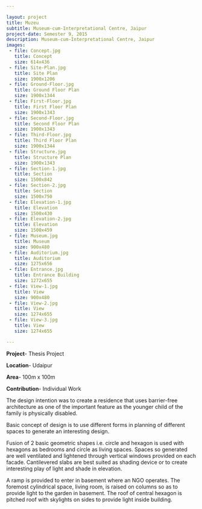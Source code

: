 ```yaml
---

layout: project
title: Muzeu
subtitle: Museum-cum-Interpretational Centre, Jaipur
project-date: Semester 9, 2015
description: Museum-cum-Interpretational Centre, Jaipur
images:
 - file: Concept.jpg
   title: Concept
   size: 614x436
 - file: Site-Plan.jpg
   title: Site Plan
   size: 1900x1206
 - file: Ground-Floor.jpg
   title: Ground Floor Plan
   size: 1900x1344
 - file: First-Floor.jpg
   title: First Floor Plan
   size: 1900x1343
 - file: Second-Floor.jpg
   title: Second Floor Plan
   size: 1900x1343
 - file: Third-Floor.jpg
   title: Third Floor Plan
   size: 1900x1344
 - file: Structure.jpg
   title: Structure Plan
   size: 1900x1343
 - file: Section-1.jpg
   title: Section
   size: 1500x842
 - file: Section-2.jpg
   title: Section
   size: 1500x750
 - file: Elevation-1.jpg
   title: Elevation
   size: 1500x430
 - file: Elevation-2.jpg
   title: Elevation
   size: 1500x459
 - file: Museum.jpg
   title: Museum
   size: 900x480
 - file: Auditorium.jpg
   title: Auditorium
   size: 1275x656
 - file: Entrance.jpg
   title: Entrance Building
   size: 1272x655
 - file: View-1.jpg
   title: View
   size: 900x480
 - file: View-2.jpg
   title: View
   size: 1274x655
 - file: View-3.jpg
   title: View
   size: 1274x655

---
```


**Project**- Thesis Project

**Location**- Udaipur

**Area**- 100m x 100m 

**Contribution**- Individual Work

The design intention was to create a residence that uses barrier-free architecture as one of the important feature as the younger child of the family is physically disabled.

Basic concept of design is to use different forms in planning of different spaces to generate an interesting design.

Fusion of 2 basic geometric shapes i.e. circle and hexagon is used with hexagons as bedrooms and circle as living spaces. Spaces so generated are well ventilated and lightened through vertical windows provided on each facade. Cantilevered slabs are best suited as shading device or to create interesting play of light and shade in elevation.

A ramp is provided to enter in basement where an NGO operates. The foremost cylindrical space, living room, is raised on columns so as to provide light to the garden in basement. The roof of central hexagon is pitched roof with skylights on sides to provide light inside building.
